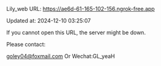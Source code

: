 Lily_web URL: https://ae6d-61-165-102-156.ngrok-free.app

Updated at: 2024-12-10 03:25:07

If you cannot open this URL, the server might be down.

Please contact: 

goley04@foxmail.com Or Wechat:GL_yeaH